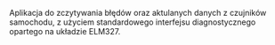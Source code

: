 Aplikacja do zczytywania błędów oraz aktulanych danych z czujników samochodu, z użyciem standardowego interfejsu diagnostycznego opartego na układzie ELM327.
